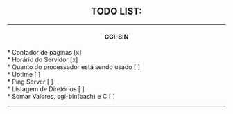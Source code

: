 <center><h2>TODO LIST:</h2></center>

<hr>

<center> <h4> CGI-BIN 		</h4> </center>
 	* Contador de páginas  [x] <br>
	* Horário do Servidor  [x] <br>
	* Quanto do processador está sendo  usado [ ]<br>
	* Uptime [ ]<br>
	* Ping Server [ ] <br>
	* Listagem de Diretórios [ ]<br>
	* Somar Valores, cgi-bin(bash) e C [ ]<br>

<hr>

